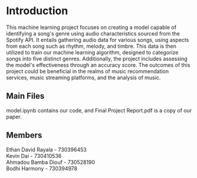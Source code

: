 # Introduction
This machine learning project focuses on creating a model capable of identifying a song's genre using audio characteristics sourced from the Spotify API. It entails gathering audio data for various songs, using aspects from each song such as rhythm, melody, and timbre. This data is then utilized to train our machine learning algorithm, designed to categorize songs into five distinct genres. Additionally, the project includes assessing the model's effectiveness through an accuracy score. The outcomes of this project could be beneficial in the realms of music recommendation services, music streaming platforms, and the analysis of music.



## Main Files
model.ipynb contains our code, and Final Project Report.pdf is a copy of our paper. 

## Members
Ethan David Rayala - 730396453\
Kevin Dai - 730410536\
Ahmadou Bamba Diouf - 730528190\
Bodhi Harmony - 730394978
